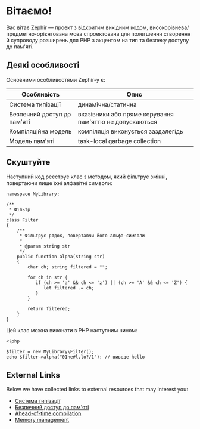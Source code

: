 # Вітаємо!

Вас вітає Zephir — проект з відкритим вихідним кодом, високорівнева/предметно-орієнтована мова спроектована для полегшення створення й супроводу розширень для PHP з акцентом на тип та безпеку доступу до пам'яті.

<a name='some-features'></a>

## Деякі особливості

Основними особливостями Zephir-у є:

| Особливість                 | Опис                                                    |
| --------------------------- | ------------------------------------------------------- |
| Система типізації           | динамічна/статична                                      |
| Безпечний доступ до пам'яті | вказівники або пряме керування пам'яттю не допускаються |
| Компіляційна модель         | компіляція виконується заздалегідь                      |
| Модель пам'яті              | task-local garbage collection                           |

<a name='a-small-taste'></a>

## Скуштуйте

Наступний код реєструє клас з методом, який фільтрує змінні, повертаючи лише їхні алфавітні символи:

    namespace MyLibrary;
    
    /**
     * Фільтр
     */
    class Filter
    {
        /**
         * Фільтрує рядок, повертаючи його альфа-символи
         *
         * @param string str
         */
        public function alpha(string str)
        {
            char ch; string filtered = "";
    
            for ch in str {
               if (ch >= 'a' && ch <= 'z') || (ch >= 'A' && ch <= 'Z') {
                  let filtered .= ch;
               }
            }
    
            return filtered;
        }
    }
    

Цей клас можна виконати з PHP наступним чином:

    <?php
    
    $filter = new MyLibrary\Filter();
    echo $filter->alpha("01he#l.lo?/1"); // виведе hello
    

<a name='external-links'></a>

## External Links

Below we have collected links to external resources that may interest you:

- [Система типізації](https://en.wikipedia.org/wiki/Type_system)
- [Безпечний доступ до пам'яті](https://en.wikipedia.org/wiki/Memory_safety)
- [Ahead-of-time compilation](https://en.wikipedia.org/wiki/Ahead-of-time_compilation)
- [Memory management](https://en.wikipedia.org/wiki/Memory_management)
